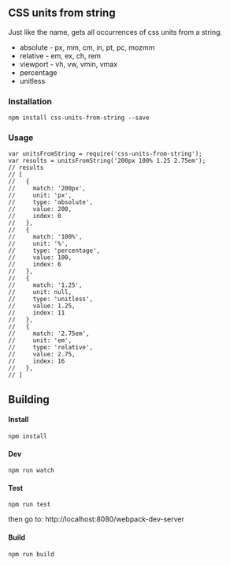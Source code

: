 ## CSS units from string
Just like the name, gets all occurrences of css units from a string.
* absolute - px, mm, cm, in, pt, pc, mozmm
* relative - em, ex, ch, rem
* viewport - vh, vw, vmin, vmax
* percentage
* unitless

### Installation
```npm install css-units-from-string --save```
### Usage
```
var unitsFromString = require('css-units-from-string');
var results = unitsFromString('200px 100% 1.25 2.75em');
// results
// [
//   {
//     match: '200px',
//     unit: 'px',
//     type: 'absolute',
//     value: 200,
//     index: 0
//   },
//   {
//     match: '100%',
//     unit: '%',
//     type: 'percentage',
//     value: 100,
//     index: 6
//   },
//   {
//     match: '1.25',
//     unit: null,
//     type: 'unitless',
//     value: 1.25,
//     index: 11
//   },
//   {
//     match: '2.75em',
//     unit: 'em',
//     type: 'relative',
//     value: 2.75,
//     index: 16
//   },
// ]
```

## Building
#### Install
```npm install```

#### Dev
```npm run watch```

#### Test
```npm run test```

then go to: http://localhost:8080/webpack-dev-server

#### Build
```npm run build```

